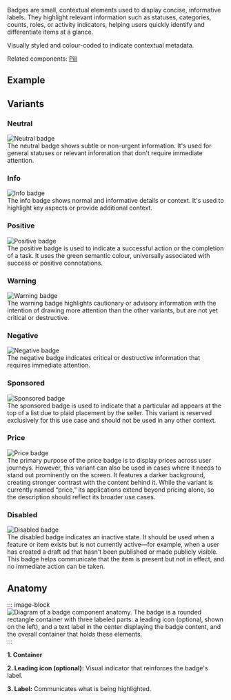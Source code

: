 Badges are small, contextual elements used to display concise, informative labels. They highlight relevant information such as statuses, categories, counts, roles, or activity indicators, helping users quickly identify and differentiate items at a glance.

Visually styled and colour-coded to indicate contextual metadata.

Related components: [Pill](../pill/index.md)

## Example
<ThemeSwitcher />
<badge-example />

## Variants

### Neutral

<div class="grid grid-cols-2 gap-24">
  <div class="py-16">
    <img src="/components/badge/badge-variants-neutral.svg" alt="Neutral badge" />
  </div>

  <div>The neutral badge shows subtle or non-urgent information. It's used for general statuses or relevant information that don't require immediate attention.
  </div>
</div>

### Info

<div class="grid grid-cols-2 gap-24">
  <div class="py-16">
    <img src="/components/badge/badge-variants-info.svg" alt="Info badge" />
  </div>

  <div>The info badge shows normal and informative details or context. It's used to highlight key aspects or provide additional context.
  </div>
</div>

### Positive

<div class="grid grid-cols-2 gap-24">
  <div class="py-16">
    <img src="/components/badge/badge-variants-positive.svg" alt="Positive badge" />
  </div>

  <div>The positive badge is used to indicate a successful action or the completion of a task. It uses the green semantic colour, universally associated with success or positive connotations.
  </div>
</div>

### Warning

<div class="grid grid-cols-2 gap-24">
  <div class="py-16">
    <img src="/components/badge/badge-variants-warning.svg" alt="Warning badge" />
  </div>

  <div>The warning badge highlights cautionary or advisory information with the intention of drawing more attention than the other variants, but are not yet critical or destructive.
  </div>
</div>

### Negative

<div class="grid grid-cols-2 gap-24">
  <div class="py-16">
    <img src="/components/badge/badge-variants-negative.svg" alt="Negative badge" />
  </div>

  <div>The negative badge indicates critical or destructive information that requires immediate attention.
  </div>
</div>

### Sponsored

<div class="grid grid-cols-2 gap-24">
  <div class="py-16">
    <img src="/components/badge/badge-variants-sponsored.svg" alt="Sponsored badge" />
  </div>

  <div>The sponsored badge is used to indicate that a particular ad appears at the top of a list due to plaid placement by the seller. This variant is reserved exclusively for this use case and should not be used in any other context.
  </div>
</div>

### Price

<div class="grid grid-cols-2 gap-24">
  <div class="py-16">
    <img src="/components/badge/badge-variants-price.svg" alt="Price badge" />
  </div>

  <div>The primary purpose of the price badge is to display prices across user journeys. However, this variant can also be used in cases where it needs to stand out prominently on the screen. It features a darker background, creating stronger contrast with the content behind it. While the variant is currently named “price,” its applications extend beyond pricing alone, so the description should reflect its broader use cases.
  </div>
</div>

### Disabled

<div class="grid grid-cols-2 gap-24">
  <div class="py-16">
    <img src="/components/badge/badge-variants-disabled.svg" alt="Disabled badge" />
  </div>

  <div>The disabled badge indicates an inactive state. It should be used when a feature or item exists but is not currently active—for example, when a user has created a draft ad that hasn't been published or made publicly visible. This badge helps communicate that the item is present but not in effect, and no immediate action can be taken.
  </div>
</div>

## Anatomy

::: image-block
![Diagram of a badge component anatomy. The badge is a rounded rectangle container with three labeled parts: a leading icon (optional, shown on the left), and a text label in the center displaying the badge content, and the overall container that holds these elements.](/components/badge/badge-anatomy.svg)
:::


**1. Container**

**2. Leading icon (optional):** Visual indicator that reinforces the badge's label.

**3. Label:** Communicates what is being highlighted.

<br>